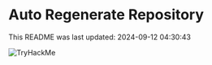 # Auto Regenerate Repository

This README was last updated: 2024-09-12 04:30:43

 ![TryHackMe](https://tryhackme.com/badge/533634)